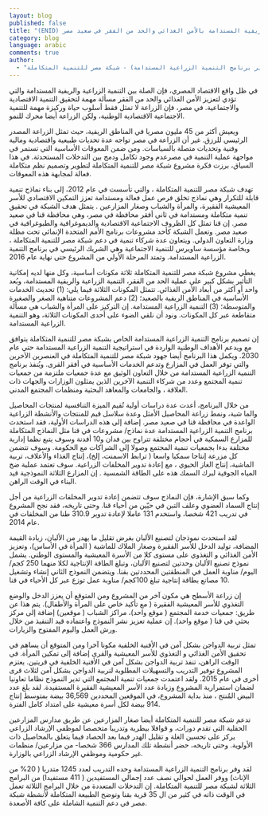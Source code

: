 ```yaml
---
layout: blog
published: false
title: "(ENID) شبكة  مصر للتنمية المتكاملة  : ربط التنمية الزراعية والريفية المستدامة بالأمن الغذائي والحد من الفقر في صعيد مصر"
category: blog
language: arabic
comments: true
author: 
  - "هبة حندوسة (المدير العام) وضياء عبده (مدير برنامج التنمية الزراعية المستدامة) - شبكة مصر للتنمية المتكاملة "
---
```


في ظل واقع الاقتصاد المصري، فإن الصلة بين التنمية الزراعية والريفية المستدامة والتي تؤدي لتعزيز الأمن الغذائي     والحد من الفقر مسألة مهمة لتحقيق التنمية الاقتصادية والاجتماعية. في مصر، فإن الزراعة لا تمثل فقط أسلوب حياة وركيزة مهمة للتنمية الاجتماعية الاقتصادية الوطنية، ولكن الزراعة أيضا محرك للنمو. 

ويعيش أكثر من 45 مليون مصريا في المناطق الريفية، حيث تمثل الزراعة المصدر الرئيسي للرزق. غير أن الزراعة في مصر تواجه عدة تحديات طبيعية واقتصادية ومالية وفنية وتحديات متصلة بالسياسات. ومن ضمن المعوقات الأساسية التي تستمر في مواجهة عملية التنمية في مصرعدم وجود تكامل ودمج بين التدخلات المستحدثة. في هذا السياق، برزت فكرة مشروع شبكة مصر للتنمية المتكاملة لتطوير وتصميم نظم متكاملة فعالة لمجابهة هذه المعوقات. 

تهدف شبكة مصر للتنمية المتكاملة ، والتي تأسست في عام 2012، إلى بناء نماذج تنمية قابلة للتكرار وهي نماذج تخلق فرص عمل فعالة ومستدامة تعزز التمكين الاقتصادي للأسر المعيشية الفقيرة، والمرأة والشباب وصغار المزارعين . يتمثل هدف الشبكة في تحقيق تنمية متكاملة ومستدامة  في ثاني أفقر محافظة في مصر، وهي محافظة قنا في صعيد مصر. إن قنا تمثل كل الظروف الاجتماعية الاقتصادية والديموغرافية والطبوغرافية في صعيد مصر. وتعمل الشبكة كأحد مشروعات برنامج الأمم المتحدة الإنمائي تحت مظلة وزارة التعاون الدولي. ويتعاون عدة شركاء تنمية في دعم شبكة مصر للتنمية المتكاملة ، وبخاصة مؤسسة ساويرس للتنمية الاجتماعية وهي الشريك الرئيسي في برنامج التنمية الزراعية المستدامة. وتمتد المرحلة الأولي من المشروع حتى نهاية عام 2016. 

يغطي مشروع شبكة مصر للتنمية المتكاملة ثلاثة مكونات أساسية، وكل منها لديه إمكانية التأثير بشكل كبير على عملية الحد من الفقر، التنمية الزراعية والريفية المستدامة، وبُعد واحد أو أكثر من أبعاد الأمن الغذائي.  تتمثل المكونات الثلاثة فيما يلي: (1) تحديث الخدمات الأساسية في المناطق الريفية بالصعيد؛ (2) دعم المشروعات متناهية الصغر والصغيرة     والمتوسطة؛ (3) التنمية الزراعية المستدامة. إن التركيز على المرأة والشباب هي مسألة متقاطعة عبر كل المكونات. ونود أن نلقي الضوء على أحدى المكونات الثلاثة، وهو التنمية الزراعية المستدامة. 

إن تصميم برنامج التنمية الزراعية المستدامة الخاص بشبكة مصر للتنمية المتكاملة يتوافق مع ويدعم الأهداف الوطنية الواردة في استراتيجية التنمية الزراعية المستدامة حتي عام 2030. ويكمل هذا البرنامج أيضا جهود شبكة مصر للتنمية المتكاملة في العنصرين الآخرين والتي توفر العمل في المزارع وتدعم الخدمات الأساسية في أفقر القرى.  ويُنفذ برنامج التنمية الزراعية المستدامة من خلال التعاون الوثيق مع عدة جمعيات ملتزمة من جمعيات تنمية المجتمع وعدد من شركاء التنمية الآخرين الذين يمثلون الوزارات والجهات ذات العلاقة ، والجامعات والمعاهد البحثية ومنظمات المجتمع المدني. 

من خلال البرنامج، أعدت عدة دراسات أولية تُقيم الميزة التنافسية لمنتجات المحاصيل والما شية، ونمط زراعة المحاصيل الأمثل وعدة سلاسل قيم للمنتجات والأنشطة الزراعية الواعدة في محافظة قنا في صعيد مصر. إضافة إلى هذه الدراسات الأولية، فقد استحدث برنامج التنمية الزراعية المستدامة عدة نماذج/ مشروعات في قنا مثل النماذج المتكاملة للمزارع السمكية في أحجام مختلفة تتراوح بين فدان و10 أفدنة وسوف يتبع نظما إدارية مختلفة بدءا بجمعيات تنمية المجتمع وصولا إلى الشراكات مع الحكومة. وسوف تتضمن كل مزرعة إنتاجا سمكيا واسعا ( ترابط الاسمنت، إلخ)، إنتاج الغذاء والأعلاف، تربية الماشية، إنتاج  الغاز الحيوي ، مع إعادة تدوير المخلفات الزراعية. سوف تعتمد عملية ضخ المياه الجوفية  لبرك السمك هذه على الطاقة الشمسية . إن المزارع الثلاثة النموذجية قيد البناء في الوقت الراهن. 

وكما سبق الإشارة، فإن النماذج سوف تتضمن إعادة تدوير المخلفات الزراعية من أجل إنتاج السماد العضوي وعلف التبن في حيّين من أحياء قنا. وحتى تاريخه، فقد نجح المشروع في تدريب 421 شخصا، واستخدم 131 عاملا لإعادة تدوير 310.9  طنا من المخلفات في عام 2014. 

لقد استحدث نموذجان لتصنيع الألبان بغرض تقليل ما يهدر من الألبان، زيادة القيمة المضافة، توليد الدخل للأسر الفقيرة      وصغار الملاك للماشية ( المرأة في الأساس)، وتعزيز الأمن الغذائي و التغذوي على مستوى كلا من الأسرة المعيشية      والمستوى الوطني.  يشمل نموذج تصنيع الألبان وحدتين لتصنيع الألبان، وتبلغ الطاقة الإنتاجية لكلا منهما 250 كجم/ اليوم/ مناوبة العمل في المنطقتين المحددتين بقنا. ويتضمن النموذج الثاني إنشاء وتشغيل 10 مصانع بطاقة إنتاجية تبلغ 100كجم/ مناوبة عمل توزع عبر كل الأحياء في قنا.

إن زراعة الأسطح هي مكون آخر من المشروع ومن المتوقع أن يعزز الدخل والوضع التغذوي للأسر المعيشية الفقيرة    ( مع تأكيد خاص على المرأة والأطفال). يتم هذا عن طريق: جمعيات خدمة المجتمع ( موقع واحد)، مراكز الشباب          ( موقعين) إضافة إلى مركز بحثي  في قنا ( موقع واحد). إن عملية تعزيز نشر النموذج واعتماده قيد التنفيذ من خلال ورش العمل واليوم المفتوح والزيارات.

تمثل تربية الدواجن بشكل آمن  في الأفنية الخلفية مكونا آخرا ومن المتوقع أن يساهم في تحقيق الأمن الغذائي و التغذوي للأسر المعيشية والقرى إضافة إلى تمكين المرأة. في الوقت الراهن، تنفذ تربية الدواجن بشكل آمن في الأفنية الخلفية في قريتين. يعتزم المشروع توفير التدريب والتسهيلات المطلوبة لتربية الدواجن بشكل آمن لثلاث قرى أخرى في عام 2015. ولقد اعتمدت جمعيات تنمية المجتمع التي تدير النموذج نظاما تعاونيا لضمان استمرارية المشروع وزيادة عدد الأسر المعيشية الفقيرة المستفيدة. لقد بلغ عدد البيض المُنتج ، منذ بداية المشروع، في الموقعين المحددين 36,569 بيضة بمتوسط إنتاج 914 بيضة لكل أسرة معيشية على امتداد كامل الفترة. 

تدعم شبكة مصر للتنمية المتكاملة أيضا صغار المزارعين عن طريق مدارس المزارعين الحقلية التي تقدم دورات،        و قوافلا بيطرية وتدريبا متخصصا لموظفي الإرشاد الزراعي يركز على تحسين الغلة و تقليل الهدر فيما بعد الحصاد فيما يتعلق بالمحاصيل ذات الأولوية.  وحتى تاريخه، حضر أنشطة تلك المدارس 366 شخصا- من مزارعين/ منظمات غير حكومية وموظفي الإرشاد الزراعي بالوزارة. 


لقد وفر برنامج التنمية الزراعية المستدامة وحده التدريب لعدد 1245 متدربا ( 20% من الإناث) ووفر العمل لحوالي نصف عدد إجمالي المستفيدين ( 411 مستفيدا) من البرامج الثلاثة لشبكة مصر للتنمية المتكاملة. إن التدخلات المتعددة من خلال البرامج الثلاثة تعمل في الوقت ذاته في كثير من ال 35 قرية بقنا وتوضح الطبيعة المتكاملة لأنشطة شبكة مصر في دعم التنمية الشاملة على كافة الأصعدة.